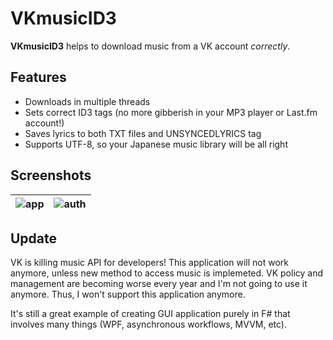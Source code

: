 # VKmusicID3

**VKmusicID3** helps to download music from a VK account *correctly*.

## Features
* Downloads in multiple threads
* Sets correct ID3 tags (no more gibberish in your MP3 player or Last.fm account!)
* Saves lyrics to both TXT files and UNSYNCEDLYRICS tag
* Supports UTF-8, so your Japanese music library will be all right

## Screenshots

| ![app](https://cloud.githubusercontent.com/assets/6882605/20856618/2c06b2d0-b91c-11e6-8aa2-00ccaaf51f6b.PNG) | ![auth](https://cloud.githubusercontent.com/assets/6882605/20856623/3a0a5e5e-b91c-11e6-8256-ffb7074dee60.png) |
|---|---|

## Update
VK is killing music API for developers! This application will not work anymore, unless new method to access music is implemeted. VK policy and management are becoming worse every year and I'm not going to use it anymore. Thus, I won't support this application anymore.   

It's still a great example of creating GUI application purely in F# that involves many things (WPF, asynchronous workflows, MVVM, etc).
